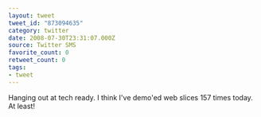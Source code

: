 ```yaml
---
layout: tweet
tweet_id: "873094635"
category: twitter
date: 2008-07-30T23:31:07.000Z
source: Twitter SMS
favorite_count: 0
retweet_count: 0
tags:
- tweet
---
```


Hanging out at tech ready. I think I've demo'ed web slices 157 times today. At least!
